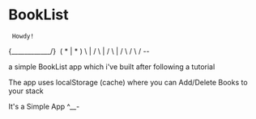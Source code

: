 # BookList

     Howdy!
{\____________/}&nbsp;
 ( *    |   * )
  \     |    /
   \    |   /
    \   |  /
     \    /
      \  /
       --

a simple BookList app which i've built after following a tutorial

The app uses localStorage (cache) where you can Add/Delete Books to your stack

It's a Simple App ^__-
